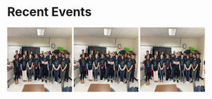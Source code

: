 # Recent Events
<img src= "../assets/images/shirt1.jpg" alt="Shirt Picture 1" height=150 width = 150 align="center" loading="eager"/>
<img src= "../assets/images/shirt2.jpg" alt="Shirt Picture 2" height=150 width = 150 align="center" loading="eager"/>
<img src= "../assets/images/shirt3.jpg" alt="Shirt Picture 3" height=150 width = 150 align="center" loading="eager"/>
